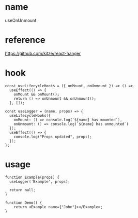 # name

useOnUnmount

# reference

https://github.com/kitze/react-hanger

# hook

```
const useLifecycleHooks = ({ onMount, onUnmount }) => () =>
  useEffect(() => {
    onMount && onMount();
    return () => onUnmount && onUnmount();
  }, []);

const useLogger = (name, props) => {
  useLifecycleHooks({
    onMount: () => console.log(`${name} has mounted`),
    onUnmount: () => console.log(`${name} has unmounted`)
  });
  useEffect(() => {
    console.log("Props updated", props);
  });
};
```

# usage

```
function Example(props) {
  useLogger('Example', props);

  return null;
}

function Demo() {
    return <Example name={"John"}></Example>;
}
```

